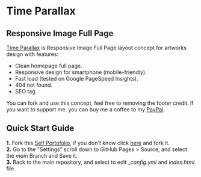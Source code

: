 # Time Parallax
## Responsive Image Full Page

<a href="https://mohamadrido.github.io/time-parallax">Time Parallax</a> is Responsive Image Full Page layout concept for artworks design with features:

   - Clean homepage full page.
   - Responsive design for smartphone (mobile-friendly).
   - Fast load (tested on Google PageSpeed Insights).
   - 404 not found.
   - SEO tag.

You can fork and use this concept, feel free to removing the footer credit. If you want to support me, you can buy me a coffee to my <a href="https://paypal.me/mohamadrido">PayPal</a>.

## Quick Start Guide

   <b>1.</b> Fork this <a href="https://mohamadrido.github.io/time-parallax">Self Portofolio</a>, if you don't know click <a href="https://github.com/mohamadrido/time-parallax/fork">here</a> and fork it.<br/>
   <b>2.</b> Go to the "Settings" scroll down to GitHub Pages > Source, and select the <i>main</i> Branch and Save it.<br/>
   <b>3.</b> Back to the main repository, and select to edit <i>_config.yml</i> and <i>index.html</i> file.
